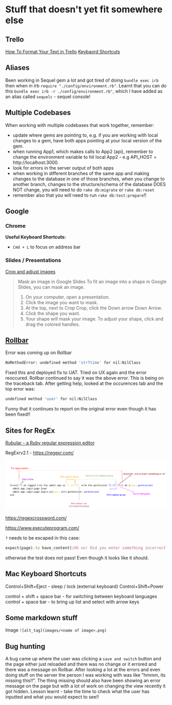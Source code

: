 # Stuff that doesn't yet fit somewhere else

## Trello

[How To Format Your Text in Trello](http://help.trello.com/article/821-using-markdown-in-trello)
[Keybaord Shortcuts](https://trello.com/shortcuts)

## Aliases

Been working in Sequel gem a lot and got tired of doing `bundle exec irb` then when in irb `require "./config/environment.rb"`.
Learnt that you can do this `bundle exec irb -r ./config/environment.rb"`, which I have added as an alias called `sequelc` - sequel console!

## Multiple Codebases

When working with multiple codebases that work together, remember:

- update where gems are pointing to, e.g. if you are working with local changes to a gem, have both apps pointing at your local version of the gem.
- when running App1, which makes calls to App2 (api), remember to change the environment variable to hit local App2 - e.g API_HOST = http://localhost:3000.
- look for errors in the server output of both apps
- when working in different branches of the same app and making changes to the database in one of those branches, when you change to another branch, changes to the structure/schema of the database DOES NOT change, you will need to do `rake db:migrate` or `rake db:reset`
- remember also that you will need to run `rake db:test:prepare`!!

## Google

### Chrome

**Useful Keyboard Shortcuts:**

- `Cmd + L` to focus on address bar

### Slides / Presentations

[Crop and adjust images](https://support.google.com/docs/answer/4600160?co=GENIE.Platform%3DDesktop&hl=en)

>Mask an image in Google Slides
>To fit an image into a shape in Google Slides, you can mask an image.
>
>1. On your computer, open a presentation.
>2. Click the image you want to mask.
>3. At the top, next to Crop Crop, click the Down arrow Down Arrow.
>4. Click the shape you want.
>5. Your shape will mask your image. To adjust your shape, click and drag the colored handles.

## [Rollbar](https://rollbar.com)

Error was coming up on Rollbar

```bash
NoMethodError: undefined method 'strftime' for nil:NilClass
```

Fixed this and deployed fix to UAT.
Tried on UX again and the error reoccured. Rollbar continued to say it was the above error.
This is being on the traceback tab.
After getting help, looked at the occurences tab and the top error was:

```bash
undefined method 'user' for nil:NilClass
```

Funny that it continues to report on the original error even though it has been fixed!!

## Sites for RegEx

[Rubular - a Ruby regular expression editor](http://rubular.com/)

RegExrv2.1 - <https://regexr.com/>

![reg-ex- cuke](/cuke-regex-2.png)

<https://regexcrossword.com/>

<https://www.executeprogram.com/>


`?` needs to be escaped in this case:

```ruby
expect(page).to have_content(/Oh no! Did you enter something incorrectly\? If not, let a computer friend know there is a problem./)
```

otherwise the test does not pass! Even though it looks like it should.

## Mac Keyboard Shortcuts

Control+Shift+Eject - sleep / lock (external keyboard)
Control+Shift+Power

control + shift + space bar - for switching between keyboard languages
control + space bar - to bring up list and select with arrow keys

## Some markdown stuff

Image
`![alt_tag](images/<name of image>.png)`

## Bug hunting

A bug came up where the user was clicking a `save and switch` button and the page either just reloaded and there was no change or it errored and there was a message on Rollbar. After looking a lot at the errors and even doing stuff on the server the person I was working with was like "hmmm, its missing this!!". The thing missing should also have been showing an error message on the page but with a lot of work on changing the view recently it got hidden.
Lesson learnt - take the time to check what the user has inputted and what you would expect to see!!

